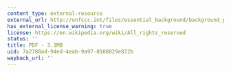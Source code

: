 ```yaml
---
content_type: external-resource
external_url: http://unfccc.int/files/essential_background/background_publications_htmlpdf/application/txt/pub_07_impacts.pdf
has_external_license_warning: true
license: https://en.wikipedia.org/wiki/All_rights_reserved
status: ''
title: PDF - 3.1MB
uid: 7a2788ad-94ed-4eab-9a97-0108029e872b
wayback_url: ''
---
```

